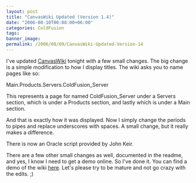 ```yaml
---
layout: post
title: "CanvasWiki Updated (Version 1.4)"
date: "2006-08-10T00:08:00+06:00"
categories: ColdFusion 
tags: 
banner_image: 
permalink: /2006/08/09/CanvasWiki-Updated-Version-14
---
```


I've updated <a href="http://ray.camdenfamily.com/projects/canvas">CanvasWiki</a> tonight with a few small changes. The big change is a simple modification to how I display titles. The wiki asks you to name pages like so:

Main.Products.Servers.ColdFusion_Server

This represents a page for named ColdFusion_Server under a Servers section, which is under a Products section, and lastly which is under a Main section.

And that is exactly how it was displayed. Now I simply change the periods to pipes and replace underscores with spaces. A small change, but it really makes a difference.

There is now an Oracle script provided by John Keir.

There are a few other small changes as well, documented in the readme, and yes, I know I need to get a demo online. So I've done it. You can find a demo of the wiki <a href="http://ray.camdenfamily.com/demos/canvas">here</a>. Let's please try to be mature and not go crazy with the edits. ;)